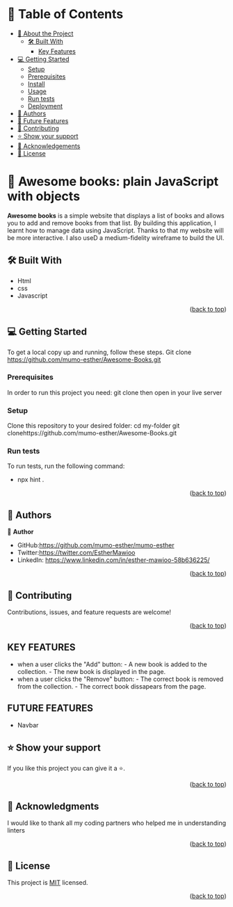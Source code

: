 <a name="readme-top"></a>


# 📗 Table of Contents

- [📖 About the Project](#about-project)
  - [🛠 Built With](#built-with)
    - [Key Features](#key-features)
- [💻 Getting Started](#getting-started)
  - [Setup](#setup)
  - [Prerequisites](#prerequisites)
  - [Install](#install)
  - [Usage](#usage)
  - [Run tests](#run-tests)
  - [Deployment](#triangular_flag_on_post-deployment)
- [👥 Authors](#authors)
- [🔭 Future Features](#future-features)
- [🤝 Contributing](#contributing)
- [⭐️ Show your support](#support)
- [🙏 Acknowledgements](#acknowledgements)
- [📝 License](#license)

# 📖 Awesome books: plain JavaScript with objects
 <a name="about-project"></a>


**Awesome books** is a simple website that displays a list of books and allows you to add and remove books from that list. By building this application, I learnt how to manage data using JavaScript. Thanks to that my website will be more interactive. I also useD a medium-fidelity wireframe to build the UI.


## 🛠 Built With <a name="built-with"></a>
- Html
- css
- Javascript
<p align="right">(<a href="#readme-top">back to top</a>)</p>

## 💻 Getting Started <a name="getting-started"></a>
To get a local copy up and running, follow these steps.
Git clone https://github.com/mumo-esther/Awesome-Books.git
### Prerequisites

In order to run this project you need:
 git clone then open in your live server

### Setup

Clone this repository to your desired folder:
  cd my-folder
  git clonehttps://github.com/mumo-esther/Awesome-Books.git

### Run tests

To run tests, run the following command:
  - npx hint .

<p align="right">(<a href="#readme-top">back to top</a>)</p>

## 👥 Authors <a name="authors"></a>

👤 **Author**

- GitHub:https://github.com/mumo-esther/mumo-esther
- Twitter:https://twitter.com/EstherMawioo
- LinkedIn: https://www.linkedin.com/in/esther-mawioo-58b636225/

<p align="right">(<a href="#readme-top">back to top</a>)</p>

## 🤝 Contributing <a name="contributing"></a>

Contributions, issues, and feature requests are welcome!

<p align="right">(<a href="#readme-top">back to top</a>)</p>

## KEY FEATURES
- when a user clicks the "Add" button:
      - A new book is added to the collection.
      - The new book is displayed in the page.
- when a user clicks the "Remove" button:
      - The correct book is removed from the collection.
      - The correct book dissapears from the page.


## FUTURE FEATURES
- Navbar

## ⭐️ Show your support <a name="support"></a>

If you like this project you can give it a ⭐️.

<p align="right">(<a href="#readme-top">back to top</a>)</p>

## 🙏 Acknowledgments <a name="acknowledgements"></a>

I would like to thank all my coding partners who helped me in understanding linters

<p align="right">(<a href="#readme-top">back to top</a>)</p>

## 📝 License <a name="license"></a>

This project is [MIT](https://github.com/mumo-esther/Desktop-version-Portfolio/blob/main/LICENSE) licensed.

<p align="right">(<a href="#readme-top">back to top</a>)</p>
